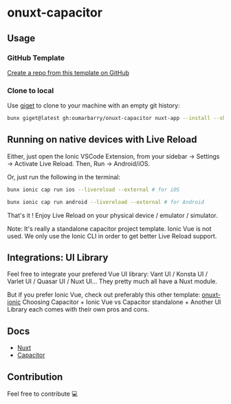 # onuxt-capacitor

## Usage

### GitHub Template

[Create a repo from this template on GitHub](https://github.com/oumarbarry/onuxt-capacitor/generate)

### Clone to local

Use [giget](https://github.com/unjs/giget) to clone to your machine with an empty git history:

```bash
bunx giget@latest gh:oumarbarry/onuxt-capacitor nuxt-app --install --shell
```

## Running on native devices with Live Reload

Either, just open the Ionic VSCode Extension, from your sidebar  -> Settings -> Activate Live Reload. Then, Run -> Android/iOS.

Or, just run the following in the terminal:

```bash
bunx ionic cap run ios --livereload --external # for iOS

bunx ionic cap run android --livereload --external # for Android
```

That's it ! Enjoy Live Reload on your physical device / emulator / simulator.

Note: It's really a standalone capacitor project template. Ionic Vue is not used. We only use the Ionic CLI in order to get better Live Reload support.

## Integrations: UI Library

Feel free to integrate your prefered Vue UI library: Vant UI / Konsta UI / Varlet UI / Quasar UI / Nuxt UI... They pretty much all have a Nuxt module.

But if you prefer Ionic Vue, check out preferably this other template: [onuxt-ionic](https://github.com/oumarbarry/onuxt-ionic)
Choosing Capacitor + Ionic Vue vs Capacitor standalone + Another UI Library each comes with their own pros and cons.

## Docs

- [Nuxt](https://nuxt.com)
- [Capacitor](https://capacitorjs.com/docs)

## Contribution

Feel free to contribute 💻
